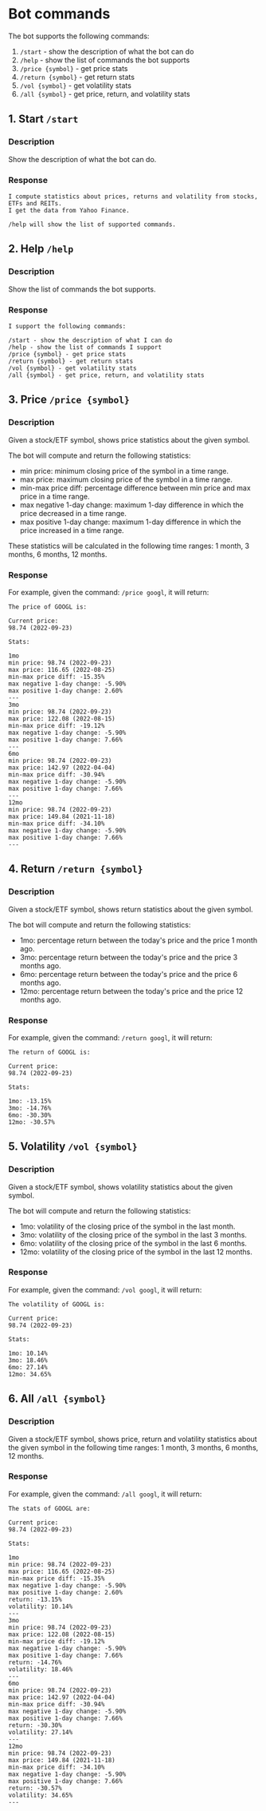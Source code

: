 # Bot commands

The bot supports the following commands:

1. `/start` - show the description of what the bot can do
2. `/help` - show the list of commands the bot supports
3. `/price {symbol}` - get price stats
4. `/return {symbol}` - get return stats
5. `/vol {symbol}` - get volatility stats
6. `/all {symbol}` - get price, return, and volatility stats

## 1. Start `/start`

### Description

Show the description of what the bot can do.

### Response

```text
I compute statistics about prices, returns and volatility from stocks, ETFs and REITs.
I get the data from Yahoo Finance.

/help will show the list of supported commands.
```

## 2. Help `/help`

### Description

Show the list of commands the bot supports.

### Response

```text
I support the following commands:

/start - show the description of what I can do
/help - show the list of commands I support
/price {symbol} - get price stats
/return {symbol} - get return stats
/vol {symbol} - get volatility stats
/all {symbol} - get price, return, and volatility stats
```

## 3. Price `/price {symbol}`

### Description

Given a stock/ETF symbol, shows price statistics about the given symbol.

The bot will compute and return the following statistics:

- min price: minimum closing price of the symbol in a time range.
- max price: maximum closing price of the symbol in a time range.
- min-max price diff: percentage difference between min price and max price in a time range.
- max negative 1-day change: maximum 1-day difference in which the price decreased in a time range.
- max positive 1-day change: maximum 1-day difference in which the price increased in a time range.

These statistics will be calculated in the following time ranges:
1 month, 3 months, 6 months, 12 months.

### Response

For example, given the command: `/price googl`, it will return:

```text
The price of GOOGL is:

Current price:
98.74 (2022-09-23)

Stats:

1mo
min price: 98.74 (2022-09-23)
max price: 116.65 (2022-08-25)
min-max price diff: -15.35%
max negative 1-day change: -5.90%
max positive 1-day change: 2.60%
---
3mo
min price: 98.74 (2022-09-23)
max price: 122.08 (2022-08-15)
min-max price diff: -19.12%
max negative 1-day change: -5.90%
max positive 1-day change: 7.66%
---
6mo
min price: 98.74 (2022-09-23)
max price: 142.97 (2022-04-04)
min-max price diff: -30.94%
max negative 1-day change: -5.90%
max positive 1-day change: 7.66%
---
12mo
min price: 98.74 (2022-09-23)
max price: 149.84 (2021-11-18)
min-max price diff: -34.10%
max negative 1-day change: -5.90%
max positive 1-day change: 7.66%
---
```

## 4. Return `/return {symbol}`

### Description

Given a stock/ETF symbol, shows return statistics about the given symbol.

The bot will compute and return the following statistics:

- 1mo: percentage return between the today's price and the price 1 month ago.
- 3mo: percentage return between the today's price and the price 3 months ago.
- 6mo: percentage return between the today's price and the price 6 months ago.
- 12mo: percentage return between the today's price and the price 12 months ago.

### Response

For example, given the command: `/return googl`, it will return:

```text
The return of GOOGL is:

Current price:
98.74 (2022-09-23)

Stats:

1mo: -13.15%
3mo: -14.76%
6mo: -30.30%
12mo: -30.57%
```

## 5. Volatility `/vol {symbol}`

### Description

Given a stock/ETF symbol, shows volatility statistics about the given symbol.

The bot will compute and return the following statistics:

- 1mo: volatility of the closing price of the symbol in the last month.
- 3mo: volatility of the closing price of the symbol in the last 3 months.
- 6mo: volatility of the closing price of the symbol in the last 6 months.
- 12mo: volatility of the closing price of the symbol in the last 12 months.

### Response

For example, given the command: `/vol googl`, it will return:

```text
The volatility of GOOGL is:

Current price:
98.74 (2022-09-23)

Stats:

1mo: 10.14%
3mo: 18.46%
6mo: 27.14%
12mo: 34.65%
```

## 6. All `/all {symbol}`

### Description

Given a stock/ETF symbol, shows price, return and volatility statistics about 
the given symbol in the following time ranges: 1 month, 3 months, 6 months,
12 months.

### Response

For example, given the command: `/all googl`, it will return:

```text
The stats of GOOGL are:

Current price:
98.74 (2022-09-23)

Stats:

1mo
min price: 98.74 (2022-09-23)
max price: 116.65 (2022-08-25)
min-max price diff: -15.35%
max negative 1-day change: -5.90%
max positive 1-day change: 2.60%
return: -13.15%
volatility: 10.14%
---
3mo
min price: 98.74 (2022-09-23)
max price: 122.08 (2022-08-15)
min-max price diff: -19.12%
max negative 1-day change: -5.90%
max positive 1-day change: 7.66%
return: -14.76%
volatility: 18.46%
---
6mo
min price: 98.74 (2022-09-23)
max price: 142.97 (2022-04-04)
min-max price diff: -30.94%
max negative 1-day change: -5.90%
max positive 1-day change: 7.66%
return: -30.30%
volatility: 27.14%
---
12mo
min price: 98.74 (2022-09-23)
max price: 149.84 (2021-11-18)
min-max price diff: -34.10%
max negative 1-day change: -5.90%
max positive 1-day change: 7.66%
return: -30.57%
volatility: 34.65%
---
```
